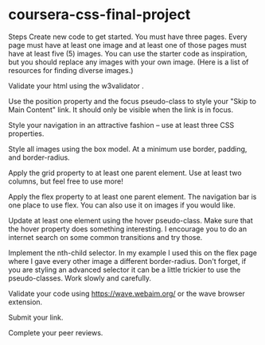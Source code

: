 # coursera-css-final-project
Steps
Create new code to get started. You must have three pages. Every page must have at least one image and at least one of those pages must have at least five (5) images. You can use the starter code as inspiration, but you should replace any images with your own image. (Here is a 
list of resources
 for finding diverse images.)

Validate your html using the 
w3validator
.

Use the position property and the focus pseudo-class to style your "Skip to Main Content" link.  It should only be visible when the link is in focus.

Style your navigation in an attractive fashion – use at least three CSS properties.

Style all images using the box model. At a minimum use border, padding, and border-radius.

Apply the grid property to at least one parent element. Use at least two columns, but feel free to use more!

Apply the flex property to at least one parent element. The navigation bar is one place to use flex. You can also use it on images if you would like.

Update at least one element using the hover pseudo-class. Make sure that the hover property does something interesting. I encourage you to do an internet search on some common transitions and try those.

Implement the nth-child selector. In my example I used this on the flex page where I gave every other image a different border-radius. Don't forget, if you are styling an advanced selector it can be a little trickier to use the pseudo-classes. Work slowly and carefully.

Validate your code using 
https://wave.webaim.org/
 or the wave browser extension.

Submit your link.

Complete your peer reviews.